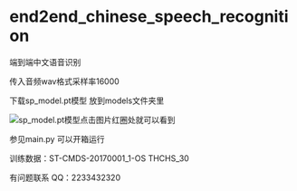 # end2end_chinese_speech_recognition
端到端中文语音识别  

传入音频wav格式采样率16000     

下载sp_model.pt模型 放到models文件夹里     

![sp_model.pt模型点击图片红圈处就可以看到](https://github.com/yang123qwe/end2end_chinese_speech_recognition/blob/master/%E5%B1%8F%E5%B9%95%E6%88%AA%E5%9B%BE%202020-05-14%2016:47:43.png)

参见main.py 可以开箱运行     

训练数据：ST-CMDS-20170001_1-OS     THCHS_30    

有问题联系 QQ：2233432320   
